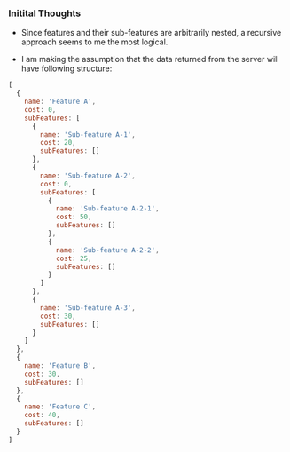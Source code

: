 ### Initital Thoughts
- Since features and their sub-features are arbitrarily nested, a recursive approach seems to me the most logical.

- I am making the assumption that the data returned from the server will have following structure:

``` javascript
[
  {
    name: 'Feature A',
    cost: 0,
    subFeatures: [
      {
        name: 'Sub-feature A-1',
        cost: 20,
        subFeatures: []
      },
      {
        name: 'Sub-feature A-2',
        cost: 0,
        subFeatures: [
          {
            name: 'Sub-feature A-2-1',
            cost: 50,
            subFeatures: []
          },
          {
            name: 'Sub-feature A-2-2',
            cost: 25,
            subFeatures: []
          }
        ]
      },
      {
        name: 'Sub-feature A-3',
        cost: 30,
        subFeatures: []
      }
    ]
  },
  {
    name: 'Feature B',
    cost: 30,
    subFeatures: []
  },
  {
    name: 'Feature C',
    cost: 40,
    subFeatures: []
  }
]

```
